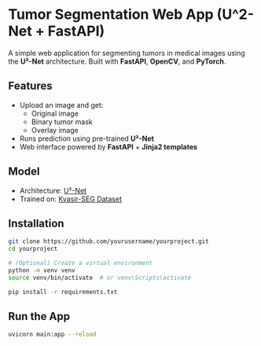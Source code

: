 # Tumor Segmentation Web App (U^2-Net + FastAPI)

A simple web application for segmenting tumors in medical images using the **U²-Net** architecture. Built with **FastAPI**, **OpenCV**, and **PyTorch**.

## Features

- Upload an image and get:
  - Original image
  - Binary tumor mask
  - Overlay image
- Runs prediction using pre-trained **U²-Net**
- Web interface powered by **FastAPI** + **Jinja2 templates**

## Model

- Architecture: [U²-Net](https://arxiv.org/abs/2005.09007)
- Trained on: [Kvasir-SEG Dataset](https://datasets.simula.no/kvasir-seg/)

## Installation

```bash
git clone https://github.com/yourusername/yourproject.git
cd yourproject

# (Optional) Create a virtual environment
python -m venv venv
source venv/bin/activate  # or venv\Scripts\activate

pip install -r requirements.txt
```
## Run the App
```bash
uvicorn main:app --reload
```
